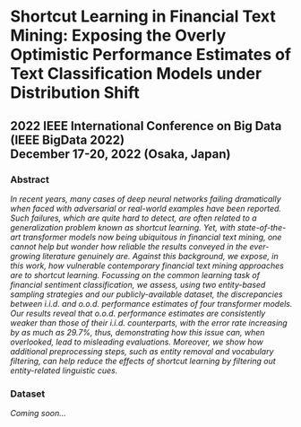 # Shortcut Learning in Financial Text Mining: Exposing the Overly Optimistic Performance Estimates of Text Classification Models under Distribution Shift

## 2022 IEEE International Conference on Big Data (IEEE BigData 2022)<br>December 17-20, 2022 (Osaka, Japan)

### Abstract

*In recent years, many cases of deep neural networks failing dramatically when faced with adversarial or real-world examples have been reported. Such failures, which are quite hard to detect, are often related to a generalization problem known as shortcut learning. Yet, with state-of-the-art transformer models now being ubiquitous in financial text mining, one cannot help but wonder how reliable the results conveyed in the ever-growing literature genuinely are. Against this background, we expose, in this work, how vulnerable contemporary financial text mining approaches are to shortcut learning. Focussing on the common learning task of financial sentiment classification, we assess, using two entity-based sampling strategies and our publicly-available dataset, the discrepancies between i.i.d. and o.o.d. performance estimates of four transformer models. Our results reveal that o.o.d. performance estimates are consistently weaker than those of their i.i.d. counterparts, with the error rate increasing by as much as 29.7%, thus, demonstrating how this issue can, when overlooked, lead to misleading evaluations. Moreover, we show how additional preprocessing steps, such as entity removal and vocabulary filtering, can help reduce the effects of shortcut learning by filtering out entity-related linguistic cues.*

### Dataset

*Coming soon...*
